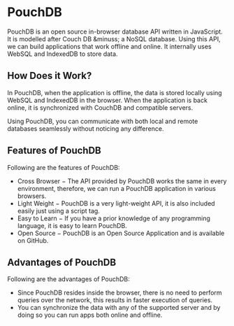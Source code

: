 # PouchDB

PouchDB is an open source in-browser database API written in JavaScript. It is modelled after Couch DB &minuss; a NoSQL database. Using this API, we can build applications that work offline and online. It internally uses WebSQL and IndexedDB to store data.

## How Does it Work?
In PouchDB, when the application is offline, the data is stored locally using WebSQL and IndexedDB in the browser. When the application is back online, it is synchronized with CouchDB and compatible servers.

Using PouchDB, you can communicate with both local and remote databases seamlessly without noticing any difference.

## Features of PouchDB
Following are the features of PouchDB:
* Cross Browser − The API provided by PouchDB works the same in every environment, therefore, we can run a PouchDB application in various browsers.
* Light Weight − PouchDB is a very light-weight API, it is also included easily just using a script tag.
* Easy to Learn − If you have a prior knowledge of any programming language, it is easy to learn PouchDB.
* Open Source − PouchDB is an Open Source Application and is available on GitHub.

## Advantages of PouchDB

Following are the advantages of PouchDB:
* Since PouchDB resides inside the browser, there is no need to perform queries over the network, this results in faster execution of queries.
* You can synchronize the data with any of the supported server and by doing so you can run apps both online and offline.

